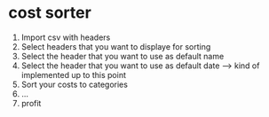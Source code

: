 # cost sorter

1. Import csv with headers
2. Select headers that you want to displaye for sorting
3. Select the header that you want to use as default name
4. Select the header that you want to use as default date --> kind of implemented up to this point
5. Sort your costs to categories
6. ...
7. profit